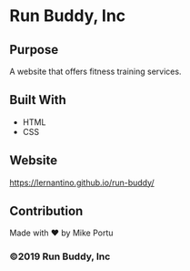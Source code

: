 # Run Buddy, Inc

## Purpose
A website that offers fitness training services. 

## Built With
* HTML
* CSS

## Website
https://lernantino.github.io/run-buddy/

## Contribution
Made with ❤️ by Mike Portu

### ©️2019 Run Buddy, Inc 
